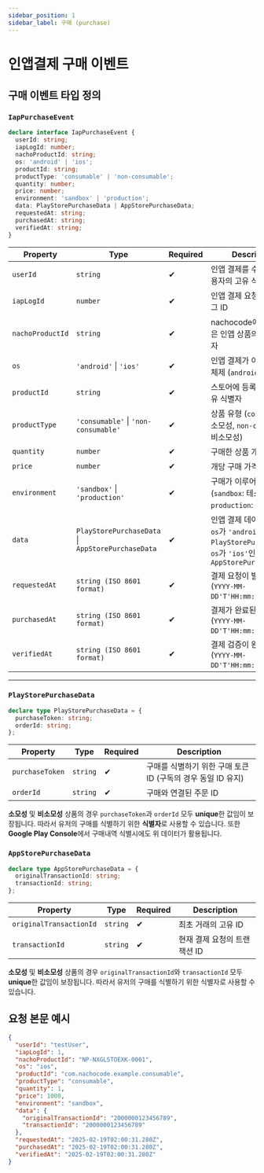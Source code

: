 ```yaml
---
sidebar_position: 1
sidebar_label: 구매 (purchase)
---
```


# 인앱결제 구매 이벤트

## **구매 이벤트 타입 정의**

### **`IapPurchaseEvent`**

```typescript
declare interface IapPurchaseEvent {
  userId: string;
  iapLogId: number;
  nachoProductId: string;
  os: 'android' | 'ios';
  productId: string;
  productType: 'consumable' | 'non-consumable';
  quantity: number;
  price: number;
  environment: 'sandbox' | 'production';
  data: PlayStorePurchaseData | AppStorePurchaseData;
  requestedAt: string;
  purchasedAt: string;
  verifiedAt: string;
}
```

| **Property**     | **Type**                                          | **Required** | **Description**                                                                                                                  |
| ---------------- | ------------------------------------------------- | ------------ | -------------------------------------------------------------------------------------------------------------------------------- |
| `userId`         | `string`                                          | ✔           | 인앱 결제를 수행한 앱 사용자의 고유 식별자                                                                                       |
| `iapLogId`       | `number`                                          | ✔           | 인앱 결제 요청의 고유 로그 ID                                                                                                    |
| `nachoProductId` | `string`                                          | ✔           | nachocode에서 발급받은 인앱 상품의 고유 식별자                                                                                   |
| `os`             | `'android'` \| `'ios'`                            | ✔           | 인앱 결제가 이루어진 운영 체제 (`android`, `ios`)                                                                                |
| `productId`      | `string`                                          | ✔           | 스토어에 등록된 상품의 고유 식별자                                                                                               |
| `productType`    | `'consumable'` \| `'non-consumable'`              | ✔           | 상품 유형 (`consumable`: 소모성, `non-consumable`: 비소모성)                                                                     |
| `quantity`       | `number`                                          | ✔           | 구매한 상품 개수                                                                                                                 |
| `price`          | `number`                                          | ✔           | 개당 구매 가격                                                                                                                   |
| `environment`    | `'sandbox'` \| `'production'`                     | ✔           | 구매가 이루어진 환경 (`sandbox`: 테스트 환경, `production`: 운영 환경)                                                           |
| `data`           | `PlayStorePurchaseData` \| `AppStorePurchaseData` | ✔           | 인앱 결제 데이터 정보.<br/> `os`가 `'android'`인 경우 `PlayStorePurchaseData`,<br/> `os`가 `'ios'`인 경우 `AppStorePurchaseData` |
| `requestedAt`    | `string (ISO 8601 format)`                        | ✔           | 결제 요청이 발생한 시간<br/> (`YYYY-MM-DD'T'HH:mm:ss.sss'Z'`)                                                                    |
| `purchasedAt`    | `string (ISO 8601 format)`                        | ✔           | 결제가 완료된 시간 <br/>(`YYYY-MM-DD'T'HH:mm:ss.sss'Z'`)                                                                         |
| `verifiedAt`     | `string (ISO 8601 format)`                        | ✔           | 결제 검증이 완료된 시간 <br/>(`YYYY-MM-DD'T'HH:mm:ss.sss'Z'`)                                                                    |

---

### **`PlayStorePurchaseData`**

```typescript
declare type PlayStorePurchaseData = {
  purchaseToken: string;
  orderId: string;
};
```

| **Property**    | **Type** | **Required** | **Description**                                              |
| --------------- | -------- | ------------ | ------------------------------------------------------------ |
| `purchaseToken` | `string` | ✔           | 구매를 식별하기 위한 구매 토큰 ID (구독의 경우 동일 ID 유지) |
| `orderId`       | `string` | ✔           | 구매와 연결된 주문 ID                                        |

**소모성** 및 **비소모성** 상품의 경우 `purchaseToken`과 `orderId` 모두 **unique**한 값임이 보장됩니다.
따라서 유저의 구매를 식별하기 위한 **식별자**로 사용할 수 있습니다. 또한 **Google Play Console**에서 구매내역 식별시에도 위 데이터가 활용됩니다.

### **`AppStorePurchaseData`**

```typescript
declare type AppStorePurchaseData = {
  originalTransactionId: string;
  transactionId: string;
};
```

| **Property**            | **Type** | **Required** | **Description**              |
| ----------------------- | -------- | ------------ | ---------------------------- |
| `originalTransactionId` | `string` | ✔           | 최초 거래의 고유 ID          |
| `transactionId`         | `string` | ✔           | 현재 결제 요청의 트랜잭션 ID |

**소모성** 및 **비소모성** 상품의 경우 `originalTransactionId`와 `transactionId` 모두 **unique**한 값임이 보장됩니다.
따라서 유저의 구매를 식별하기 위한 식별자로 사용할 수 있습니다.

## 요청 본문 예시

```json
{
  "userId": "testUser",
  "iapLogId": 1,
  "nachoProductId": "NP-NXGLSTOEXK-0001",
  "os": "ios",
  "productId": "com.nachocode.example.consumable",
  "productType": "consumable",
  "quantity": 1,
  "price": 1000,
  "environment": "sandbox",
  "data": {
    "originalTransactionId": "2000000123456789",
    "transactionId": "2000000123456789"
  },
  "requestedAt": "2025-02-19T02:00:31.280Z",
  "purchasedAt": "2025-02-19T02:00:31.280Z",
  "verifiedAt": "2025-02-19T02:00:31.280Z"
}
```
